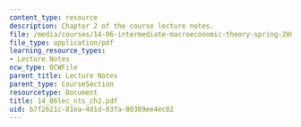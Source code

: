 ```yaml
---
content_type: resource
description: Chapter 2 of the course lecture notes.
file: /media/courses/14-06-intermediate-macroeconomic-theory-spring-2004/b7f2621c81ea4d1d83fa80389ee4ec02_14_06lec_nts_ch2.pdf
file_type: application/pdf
learning_resource_types:
- Lecture Notes
ocw_type: OCWFile
parent_title: Lecture Notes
parent_type: CourseSection
resourcetype: Document
title: 14_06lec_nts_ch2.pdf
uid: b7f2621c-81ea-4d1d-83fa-80389ee4ec02
---
```

